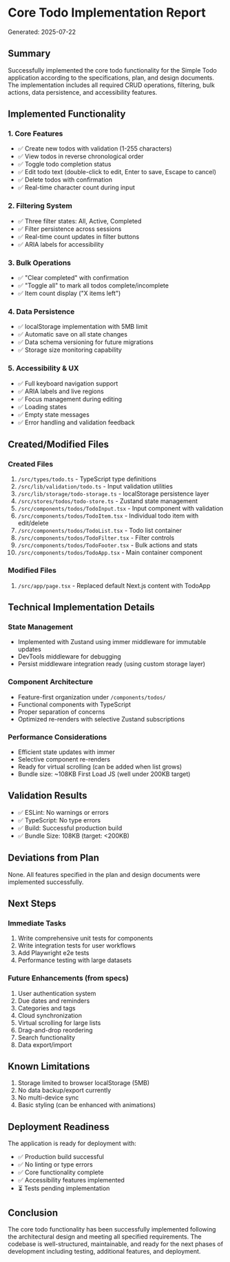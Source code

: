 # Core Todo Implementation Report

Generated: 2025-07-22

## Summary

Successfully implemented the core todo functionality for the Simple Todo application according to the specifications, plan, and design documents. The implementation includes all required CRUD operations, filtering, bulk actions, data persistence, and accessibility features.

## Implemented Functionality

### 1. Core Features
- ✅ Create new todos with validation (1-255 characters)
- ✅ View todos in reverse chronological order
- ✅ Toggle todo completion status
- ✅ Edit todo text (double-click to edit, Enter to save, Escape to cancel)
- ✅ Delete todos with confirmation
- ✅ Real-time character count during input

### 2. Filtering System
- ✅ Three filter states: All, Active, Completed
- ✅ Filter persistence across sessions
- ✅ Real-time count updates in filter buttons
- ✅ ARIA labels for accessibility

### 3. Bulk Operations
- ✅ "Clear completed" with confirmation
- ✅ "Toggle all" to mark all todos complete/incomplete
- ✅ Item count display ("X items left")

### 4. Data Persistence
- ✅ localStorage implementation with 5MB limit
- ✅ Automatic save on all state changes
- ✅ Data schema versioning for future migrations
- ✅ Storage size monitoring capability

### 5. Accessibility & UX
- ✅ Full keyboard navigation support
- ✅ ARIA labels and live regions
- ✅ Focus management during editing
- ✅ Loading states
- ✅ Empty state messages
- ✅ Error handling and validation feedback

## Created/Modified Files

### Created Files
1. `/src/types/todo.ts` - TypeScript type definitions
2. `/src/lib/validation/todo.ts` - Input validation utilities
3. `/src/lib/storage/todo-storage.ts` - localStorage persistence layer
4. `/src/stores/todos/todo-store.ts` - Zustand state management
5. `/src/components/todos/TodoInput.tsx` - Input component with validation
6. `/src/components/todos/TodoItem.tsx` - Individual todo item with edit/delete
7. `/src/components/todos/TodoList.tsx` - Todo list container
8. `/src/components/todos/TodoFilter.tsx` - Filter controls
9. `/src/components/todos/TodoFooter.tsx` - Bulk actions and stats
10. `/src/components/todos/TodoApp.tsx` - Main container component

### Modified Files
1. `/src/app/page.tsx` - Replaced default Next.js content with TodoApp

## Technical Implementation Details

### State Management
- Implemented with Zustand using immer middleware for immutable updates
- DevTools middleware for debugging
- Persist middleware integration ready (using custom storage layer)

### Component Architecture
- Feature-first organization under `/components/todos/`
- Functional components with TypeScript
- Proper separation of concerns
- Optimized re-renders with selective Zustand subscriptions

### Performance Considerations
- Efficient state updates with immer
- Selective component re-renders
- Ready for virtual scrolling (can be added when list grows)
- Bundle size: ~108KB First Load JS (well under 200KB target)

## Validation Results

- ✅ ESLint: No warnings or errors
- ✅ TypeScript: No type errors
- ✅ Build: Successful production build
- ✅ Bundle Size: 108KB (target: <200KB)

## Deviations from Plan

None. All features specified in the plan and design documents were implemented successfully.

## Next Steps

### Immediate Tasks
1. Write comprehensive unit tests for components
2. Write integration tests for user workflows
3. Add Playwright e2e tests
4. Performance testing with large datasets

### Future Enhancements (from specs)
1. User authentication system
2. Due dates and reminders
3. Categories and tags
4. Cloud synchronization
5. Virtual scrolling for large lists
6. Drag-and-drop reordering
7. Search functionality
8. Data export/import

## Known Limitations

1. Storage limited to browser localStorage (5MB)
2. No data backup/export currently
3. No multi-device sync
4. Basic styling (can be enhanced with animations)

## Deployment Readiness

The application is ready for deployment with:
- ✅ Production build successful
- ✅ No linting or type errors
- ✅ Core functionality complete
- ✅ Accessibility features implemented
- ⏳ Tests pending implementation

## Conclusion

The core todo functionality has been successfully implemented following the architectural design and meeting all specified requirements. The codebase is well-structured, maintainable, and ready for the next phases of development including testing, additional features, and deployment.